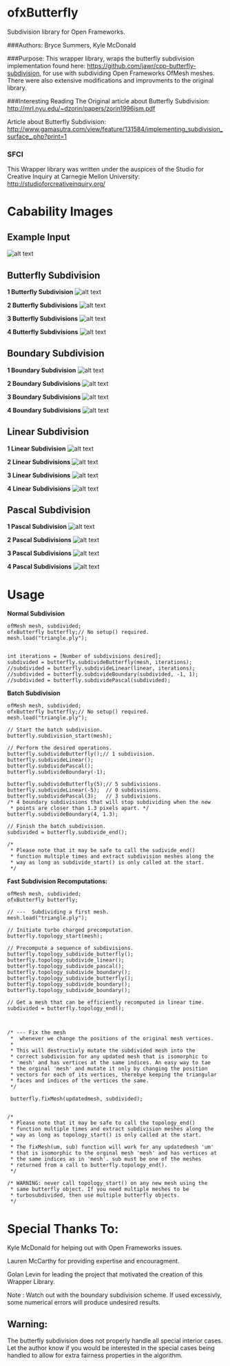 ofxButterfly
============

Subdivision library for Open Frameworks.

###Authors:
Bryce Summers, Kyle McDonald

###Purpose:
This wrapper library, wraps the butterfly subdivision implementation found here: https://github.com/jawr/cpp-butterfly-subdivision, for use with subdividing Open Frameworks OfMesh meshes.
There were also extensive modifications and improvments to the original library.

###Interesting Reading
The Original article about Butterfly Subdivision:
http://mrl.nyu.edu/~dzorin/papers/zorin1996ism.pdf

Article about Butterfly Subdivision:
http://www.gamasutra.com/view/feature/131584/implementing_subdivision_surface_.php?print=1

### SFCI
This Wrapper library was written under the auspices of the Studio for Creative Inquiry at Carnegie Mellon University:
http://studioforcreativeinquiry.org/



Cabability Images
===

Example Input
---

![alt text](https://github.com/Bryce-Summers/ofxButterfly/blob/master/Images/_Input%20Triangle.png "Input Triangle")

Butterfly Subdivision
---

<B>1 Butterfly Subdivision</B>
![alt text](https://github.com/Bryce-Summers/ofxButterfly/blob/master/Images/1%20butterfly.png "1 Butterfly Subdivision")

<B>2 Butterfly Subdivisions</B>
![alt text](https://github.com/Bryce-Summers/ofxButterfly/blob/master/Images/2%20butterfly.png "2 Butterfly Subdivision")

<B>3 Butterfly Subdivisions</B>
![alt text](https://github.com/Bryce-Summers/ofxButterfly/blob/master/Images/3%20butterfly.png "3 Butterfly Subdivision")

<B>4 Butterfly Subdivisions</B>
![alt text](https://github.com/Bryce-Summers/ofxButterfly/blob/master/Images/4%20butterfly.png "4 Butterfly Subdivision")

Boundary Subdivision
---

<B>1 Boundary Subdivision</B>
![alt text](https://github.com/Bryce-Summers/ofxButterfly/blob/master/Images/1%20boundary.png "1 Boundary Subdivision")

<B>2 Boundary Subdivisions</B>
![alt text](https://github.com/Bryce-Summers/ofxButterfly/blob/master/Images/2%20boundary.png "2 Boundary Subdivision")

<B>3 Boundary Subdivisions</B>
![alt text](https://github.com/Bryce-Summers/ofxButterfly/blob/master/Images/3%20boundary.png "3 Boundary Subdivision")

<B>4 Boundary Subdivisions</B>
![alt text](https://github.com/Bryce-Summers/ofxButterfly/blob/master/Images/4%20boundary.png "4 Boundary Subdivision")

Linear Subdivision
---

<B>1 Linear Subdivision</B>
![alt text](https://github.com/Bryce-Summers/ofxButterfly/blob/master/Images/1%20linear.png "1 Linear Subdivision")

<B>2 Linear Subdivisions</B>
![alt text](https://github.com/Bryce-Summers/ofxButterfly/blob/master/Images/2%20linear.png "2 Linear Subdivision")

<B>3 Linear Subdivisions</B>
![alt text](https://github.com/Bryce-Summers/ofxButterfly/blob/master/Images/3%20linear.png "3 Linear Subdivision")

<B>4 Linear Subdivisions</B>
![alt text](https://github.com/Bryce-Summers/ofxButterfly/blob/master/Images/4%20linear.png "4 Linear Subdivision")

Pascal Subdivision
---

<B>1 Pascal Subdivision</B>
![alt text](https://github.com/Bryce-Summers/ofxButterfly/blob/master/Images/1%20pascal.png "1 Silly Pascal Subdivision")

<B>2 Pascal Subdivisions</B>
![alt text](https://github.com/Bryce-Summers/ofxButterfly/blob/master/Images/2%20pascal.png "2 Silly Pascal Subdivision")

<B>3 Pascal Subdivisions</B>
![alt text](https://github.com/Bryce-Summers/ofxButterfly/blob/master/Images/3%20pascal.png "3 Silly Pascal Subdivision")

<B>4 Pascal Subdivisions</B>
![alt text](https://github.com/Bryce-Summers/ofxButterfly/blob/master/Images/4%20pascal.png "4 Silly Pascal Subdivision")

Usage
=====

<B>Normal Subdivision</B>

    ofMesh mesh, subdivided;
    ofxButterfly butterfly;// No setup() required.
    mesh.load("triangle.ply");
    
    
    int iterations = [Number of subdivisions desired];
    subdivided = butterfly.subdivideButterfly(mesh, iterations);
    //subdivided = butterfly.subdivideLinear(linear, iterations);
    //subdivided = butterfly.subdivideBoundary(subdivided, -1, 1);
    //subdivided = butterfly.subdividePascal(subdivided);
    

<B>Batch Subdivision</B>


    ofMesh mesh, subdivided;
    ofxButterfly butterfly;// No setup() required.
    mesh.load("triangle.ply");

    // Start the batch subdivision.
    butterfly.subdivision_start(mesh);
    
    // Perform the desired operations.
    butterfly.subdivideButterfly();// 1 subdivision.
    butterfly.subdivideLinear();
    butterfly.subdividePascal();
    butterfly.subdivideBoundary(-1);
    
    butterfly.subdivideButterfly(5);// 5 subdivisions.
    butterfly.subdivideLinear(-5);  // 0 subdivisions.
    butterfly.subdividePascal(3);   // 3 subdivisions.
    /* 4 boundary subdivisions that will stop subdividing when the new
     * points are closer than 1.3 pixels apart. */
    butterfly.subdivideBoundary(4, 1.3);
    
    // Finish the batch subdivision.
    subdivided = butterfly.subdivide_end();
    
    /*
     * Please note that it may be safe to call the sudivide_end()
     * function multiple times and extract subdivision meshes along the
     * way as long as subdivide_start() is only called at the start.
     */

<B>Fast Subdivision Recomputations:</B>


    ofMesh mesh, subdivided;
    ofxButterfly butterfly;

    // ---  Subdividing a first mesh.
    mesh.load("triangle.ply");
    
    // Initiate turbo charged precomputation.
    butterfly.topology_start(mesh);
    
    // Precompute a sequence of subdivisions.
    butterfly.topology_subdivide_butterfly();
    butterfly.topology_subdivide_linear();
    butterfly.topology_subdivide_pascal();
    butterfly.topology_subdivide_boundary();
    butterfly.topology_subdivide_butterfly();
    butterfly.topology_subdivide_boundary();
    butterfly.topology_subdivide_boundary();
    
    // Get a mesh that can be efficiently recomputed in linear time.
    subdivided = butterfly.topology_end();
    
    
    
    /* --- Fix the mesh 
     *	whenever we change the positions of the original mesh vertices.
     *
     * This will destructivly mutate the subdivided mesh into the 
     * correct subdivision for any updated mesh that is isomorphic to 
     * 'mesh' and has vertices at the same indices. An easy way to tae 
     * the orginal 'mesh' and mutate it only by changing the position 
     * vectors for each of its vertices, therebye keeping the triangular 
     * faces and indices of the vertices the same.
     */
     
     butterfly.fixMesh(updatedmesh, subdivided);
     
     
    /*
     * Please note that it may be safe to call the topology_end()
     * function multiple times and extract subdivision meshes along the
     * way as long as topology_start() is only called at the start.
     *
     * The fixMesh(um, sub) function will work for any updatedmesh 'um' 
     * that is isomorphic to the orginal mesh 'mesh' and has vertices at 
     * the same indices as in 'mesh'. sub must be one of the meshes 
     * returned from a call to butterfly.topology_end().
     */

	/* WARNING: never call topology_start() on any new mesh using the 
	 * same butterfly object. If you need multiple meshes to be 
	 * turbosubdivided, then use multiple butterfly objects.
	 */




Special Thanks To:
=================
Kyle McDonald for helping out with Open Frameworks issues.

Lauren McCarthy for providing expertise and encouragment.

Golan Levin for leading the project that motivated the creation of this Wrapper Library.

Note : Watch out with the boundary subdivision scheme. If used excessivly, some numerical errors will produce undesired results.

Warning:
--------
The butterfly subdivision does not properly handle all special interior cases. Let the author know if you would be interested in the special cases being handled to allow for extra fairness properties in the algorithm.
